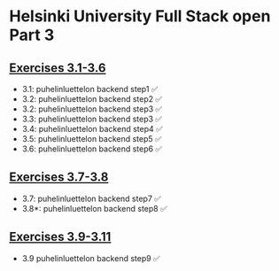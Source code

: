 # Helsinki University Full Stack open Part 3

## [Exercises 3.1-3.6](https://fullstackopen.com/osa3/node_js_ja_express#tehtavat-3-1-3-6)

- 3.1: puhelinluettelon backend step1 ✅
- 3.2: puhelinluettelon backend step2 ✅
- 3.2: puhelinluettelon backend step3 ✅
- 3.3: puhelinluettelon backend step3 ✅
- 3.4: puhelinluettelon backend step4 ✅
- 3.5: puhelinluettelon backend step5 ✅
- 3.6: puhelinluettelon backend step6 ✅

## [Exercises 3.7-3.8](https://fullstackopen.com/osa3/node_js_ja_express#tehtavat-3-7-3-8)

- 3.7: puhelinluettelon backend step7 ✅
- 3.8*: puhelinluettelon backend step8 ✅

## [Exercises 3.9-3.11](https://fullstackopen.com/osa3/sovellus_internetiin#tehtavat-3-9-3-11)

- 3.9 puhelinluettelon backend step9 ✅